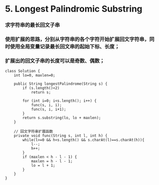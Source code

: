 # 5. Longest Palindromic Substring
### 求字符串的最长回文子串
### 使用扩展的思路，分别从字符串的各个字符开始扩展回文字符串，同时使用全局变量记录最长回文串的起始下标、长度；
### 扩展出的回文子串的长度可以是奇数、偶数；



    class Solution {
        int lo=0, maxlen=0; 

        public String longestPalindrome(String s) {
            if (s.length()<2)
                return s;

            for (int i=0; i<s.length(); i++) {
                func(s, i, i);
                func(s, i, i+1);
            }
            return s.substring(lo, lo + maxlen);
        }

        // 回文字符串扩展函数
        private void func(String s, int l, int h) {
            while(l>=0 && h<s.length() && s.charAt(l)==s.charAt(h)){
                l--;
                h++;
            }
            if (maxlen < h - l - 1) {
                maxlen = h - l - 1;
                lo = l + 1;
            }
        }
    }

